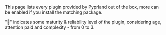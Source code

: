 <script setup>
import PluginList from '/components/PluginList.vue'
</script>

This page lists every plugin provided by Pyprland out of the box, more can be enabled if you install the matching package.

"🌟" indicates some maturity & reliability level of the plugin, considering age, attention paid and complexity - from 0 to 3.

<PluginList/>
